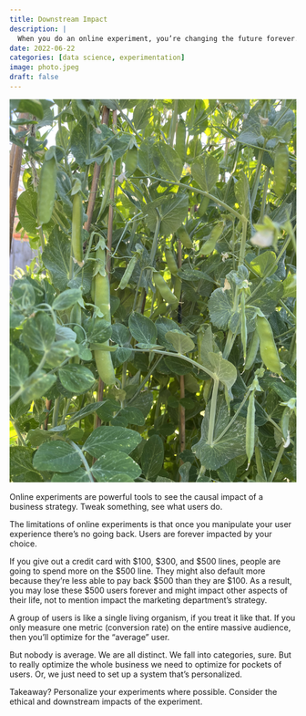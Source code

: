 ```yaml
---
title: Downstream Impact
description: |
  When you do an online experiment, you’re changing the future forever. 
date: 2022-06-22
categories: [data science, experimentation]
image: photo.jpeg
draft: false
---
```


![Every pea is unique. But it’s still a pea.](photo.jpeg)

Online experiments are powerful tools to see the causal impact of a business strategy. Tweak something, see what users do. 

The limitations of online experiments is that once you manipulate your user experience there’s no going back. Users are forever impacted by your choice. 

If you give out a credit card with $100, $300, and $500 lines, people are going to spend more on the $500 line. They might also default more because they’re less able to pay back $500 than they are $100. As a result, you may lose these $500 users forever and might impact other aspects of their life, not to mention impact the marketing department’s strategy. 

A group of users is like a single living organism, if you treat it like that. If you only measure one metric (conversion rate) on the entire massive audience, then you’ll optimize for the “average” user. 

But nobody is average. We are all distinct. We fall into categories, sure. But to really optimize the whole business we need to optimize for pockets of users. Or, we just need to set up a system that’s personalized. 

Takeaway? Personalize your experiments where possible. Consider the ethical and downstream impacts of the experiment. 

